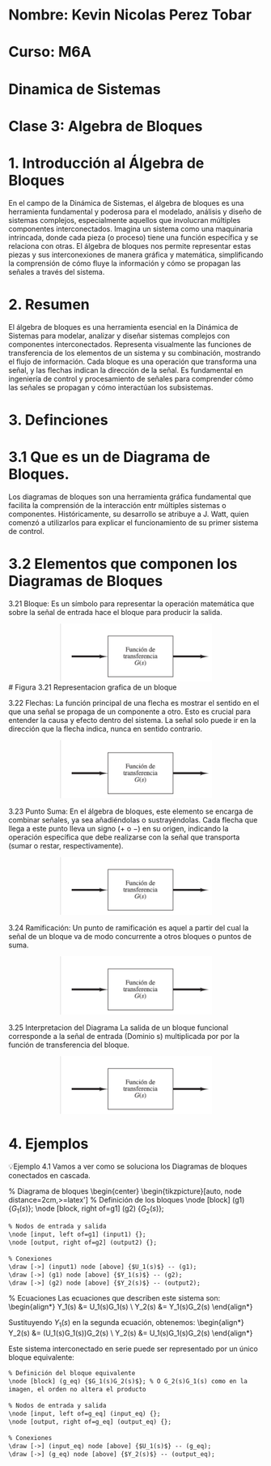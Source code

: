 # Nombre: Kevin Nicolas Perez Tobar
# Curso: M6A
# Dinamica de Sistemas
# Clase 3: Algebra de Bloques

# 1. Introducción al Álgebra de Bloques

En el campo de la Dinámica de Sistemas, el álgebra de bloques es una herramienta fundamental y poderosa para el modelado, análisis y diseño de sistemas complejos, especialmente aquellos que involucran múltiples componentes interconectados. Imagina un sistema como una maquinaria intrincada, donde cada pieza (o proceso) tiene una función específica y se relaciona con otras. El álgebra de bloques nos permite representar estas piezas y sus interconexiones de manera gráfica y matemática, simplificando la comprensión de cómo fluye la información y cómo se propagan las señales a través del sistema.

 # 2. Resumen
 
El álgebra de bloques es una herramienta esencial en la Dinámica de Sistemas para modelar, analizar y diseñar sistemas complejos con componentes interconectados. Representa visualmente las funciones de transferencia de los elementos de un sistema y su combinación, mostrando el flujo de información. Cada bloque es una operación que transforma una señal, y las flechas indican la dirección de la señal. Es fundamental en ingeniería de control y procesamiento de señales para comprender cómo las señales se propagan y cómo interactúan los subsistemas.

# 3. Definciones

# 3.1 Que es un de Diagrama de Bloques.

Los diagramas de bloques son una herramienta gráfica fundamental que facilita la comprensión de la interacción entr múltiples sistemas o componentes. Históricamente, su desarrollo se atribuye a J. Watt, quien comenzó a utilizarlos para explicar el funcionamiento de su primer sistema de control.

# 3.2 Elementos que componen los Diagramas de Bloques

3.21 Bloque: Es un símbolo para representar la operación matemática que sobre la señal de entrada hace el bloque para producir la salida.

<div align="center">
<img src="https://github.com/Djtunder/Apuntes-Tercer-Corte/blob/423e243f300ab894b330fba8a3b4b48cd35871bd/Build/bloques.png" width="300">
</div>
# Figura 3.21 Representacion grafica de un bloque

3.22 Flechas: La función principal de una flecha es mostrar el sentido en el que una señal se propaga de un componente a otro. Esto es crucial para entender la causa y efecto dentro del sistema. La señal solo puede ir en la dirección que la flecha indica, nunca en sentido contrario.

<div align="center">
<img src="https://github.com/Djtunder/Apuntes-Tercer-Corte/blob/423e243f300ab894b330fba8a3b4b48cd35871bd/Build/bloques.png" width="300">
</div>

3.23 Punto Suma: En el álgebra de bloques, este elemento se encarga de combinar señales, ya sea añadiéndolas o sustrayéndolas. Cada flecha que llega a este punto lleva un signo (+ o −) en su origen, indicando la operación específica que debe realizarse con la señal que transporta (sumar o restar, respectivamente).

<div align="center">
<img src="https://github.com/Djtunder/Apuntes-Tercer-Corte/blob/423e243f300ab894b330fba8a3b4b48cd35871bd/Build/bloques.png" width="300">
</div>

3.24 Ramificación: Un punto de ramificación es aquel a partir del cual la señal de un bloque va de modo concurrente a otros bloques o puntos de suma.

<div align="center">
<img src="https://github.com/Djtunder/Apuntes-Tercer-Corte/blob/423e243f300ab894b330fba8a3b4b48cd35871bd/Build/bloques.png" width="300">
</div>

3.25  Interpretacion del Diagrama 
La salida de un bloque funcional corresponde a la señal de entrada (Dominio s) multiplicada por por la función de
transferencia del bloque. 

<div align="center">
<img src="https://github.com/Djtunder/Apuntes-Tercer-Corte/blob/423e243f300ab894b330fba8a3b4b48cd35871bd/Build/bloques.png" width="300">
</div>

# 4. Ejemplos 

💡Ejemplo 4.1 
Vamos a ver como se soluciona los Diagramas de bloques conectados en cascada. 

% Diagrama de bloques
\begin{center}
\begin{tikzpicture}[auto, node distance=2cm,>=latex']
    % Definición de los bloques
    \node [block] (g1) {$G_1(s)$};
    \node [block, right of=g1] (g2) {$G_2(s)$};

    % Nodos de entrada y salida
    \node [input, left of=g1] (input1) {};
    \node [output, right of=g2] (output2) {};

    % Conexiones
    \draw [->] (input1) node [above] {$U_1(s)$} -- (g1);
    \draw [->] (g1) node [above] {$Y_1(s)$} -- (g2);
    \draw [->] (g2) node [above] {$Y_2(s)$} -- (output2);


% Ecuaciones
Las ecuaciones que describen este sistema son:
\begin{align*}
Y_1(s) &= U_1(s)G_1(s) \\
Y_2(s) &= Y_1(s)G_2(s)
\end{align*}

Sustituyendo $Y_1(s)$ en la segunda ecuación, obtenemos:
\begin{align*}
Y_2(s) &= (U_1(s)G_1(s))G_2(s) \\
Y_2(s) &= U_1(s)G_1(s)G_2(s)
\end{align*}

Este sistema interconectado en serie puede ser representado por un único bloque equivalente:

    % Definición del bloque equivalente
    \node [block] (g_eq) {$G_1(s)G_2(s)$}; % O G_2(s)G_1(s) como en la imagen, el orden no altera el producto
    
    % Nodos de entrada y salida
    \node [input, left of=g_eq] (input_eq) {};
    \node [output, right of=g_eq] (output_eq) {};

    % Conexiones
    \draw [->] (input_eq) node [above] {$U_1(s)$} -- (g_eq);
    \draw [->] (g_eq) node [above] {$Y_2(s)$} -- (output_eq);

